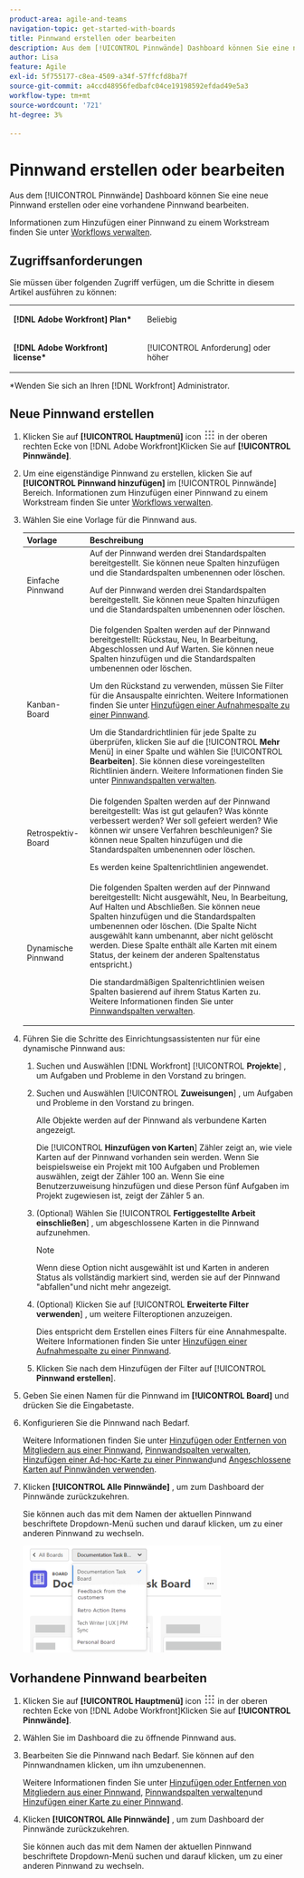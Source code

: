 ```yaml
---
product-area: agile-and-teams
navigation-topic: get-started-with-boards
title: Pinnwand erstellen oder bearbeiten
description: Aus dem [!UICONTROL Pinnwände] Dashboard können Sie eine neue Pinnwand erstellen oder eine vorhandene Pinnwand bearbeiten.
author: Lisa
feature: Agile
exl-id: 5f755177-c8ea-4509-a34f-57ffcfd8ba7f
source-git-commit: a4ccd48956fedbafc04ce19198592efdad49e5a3
workflow-type: tm+mt
source-wordcount: '721'
ht-degree: 3%

---
```


# Pinnwand erstellen oder bearbeiten

Aus dem [!UICONTROL Pinnwände] Dashboard können Sie eine neue Pinnwand erstellen oder eine vorhandene Pinnwand bearbeiten.

Informationen zum Hinzufügen einer Pinnwand zu einem Workstream finden Sie unter [Workflows verwalten](/help/quicksilver/agile/use-boards-agile-planning-tools/manage-collections.md).

## Zugriffsanforderungen

Sie müssen über folgenden Zugriff verfügen, um die Schritte in diesem Artikel ausführen zu können:

<table style="table-layout:auto"> 
 <col> 
 <col> 
 <tbody> 
  <tr> 
   <td role="rowheader"><strong>[!DNL Adobe Workfront] Plan*</strong></td> 
   <td> <p>Beliebig</p> </td> 
  </tr> 
  <tr> 
   <td role="rowheader"><strong>[!DNL Adobe Workfront] license*</strong></td> 
   <td> <p>[!UICONTROL Anforderung] oder höher</p> </td> 
  </tr> 
 </tbody> 
</table>

&#42;Wenden Sie sich an Ihren [!DNL Workfront] Administrator.

## Neue Pinnwand erstellen

1. Klicken Sie auf **[!UICONTROL Hauptmenü]** icon ![](assets/main-menu-icon.png) in der oberen rechten Ecke von [!DNL Adobe Workfront]Klicken Sie auf **[!UICONTROL Pinnwände]**.
1. Um eine eigenständige Pinnwand zu erstellen, klicken Sie auf **[!UICONTROL Pinnwand hinzufügen]** im [!UICONTROL Pinnwände] Bereich. Informationen zum Hinzufügen einer Pinnwand zu einem Workstream finden Sie unter [Workflows verwalten](/help/quicksilver/agile/use-boards-agile-planning-tools/manage-collections.md).

1. Wählen Sie eine Vorlage für die Pinnwand aus.

   | Vorlage | Beschreibung |
   |---------|----------|
   | Einfache Pinnwand | Auf der Pinnwand werden drei Standardspalten bereitgestellt. Sie können neue Spalten hinzufügen und die Standardspalten umbenennen oder löschen. <p>Auf der Pinnwand werden drei Standardspalten bereitgestellt. Sie können neue Spalten hinzufügen und die Standardspalten umbenennen oder löschen. |
   | Kanban-Board | Die folgenden Spalten werden auf der Pinnwand bereitgestellt: Rückstau, Neu, In Bearbeitung, Abgeschlossen und Auf Warten. Sie können neue Spalten hinzufügen und die Standardspalten umbenennen oder löschen.<p>Um den Rückstand zu verwenden, müssen Sie Filter für die Ansauspalte einrichten. Weitere Informationen finden Sie unter [Hinzufügen einer Aufnahmespalte zu einer Pinnwand](/help/quicksilver/agile/use-boards-agile-planning-tools/add-intake-column-to-board.md). <p>Um die Standardrichtlinien für jede Spalte zu überprüfen, klicken Sie auf die [!UICONTROL **Mehr** Menü] in einer Spalte und wählen Sie [!UICONTROL **Bearbeiten**]. Sie können diese voreingestellten Richtlinien ändern. Weitere Informationen finden Sie unter [Pinnwandspalten verwalten](/help/quicksilver/agile/get-started-with-boards/manage-board-columns.md). |
   | Retrospektiv-Board | Die folgenden Spalten werden auf der Pinnwand bereitgestellt: Was ist gut gelaufen? Was könnte verbessert werden? Wer soll gefeiert werden? Wie können wir unsere Verfahren beschleunigen? Sie können neue Spalten hinzufügen und die Standardspalten umbenennen oder löschen. <p>Es werden keine Spaltenrichtlinien angewendet. |
   | Dynamische Pinnwand | Die folgenden Spalten werden auf der Pinnwand bereitgestellt: Nicht ausgewählt, Neu, In Bearbeitung, Auf Halten und Abschließen. Sie können neue Spalten hinzufügen und die Standardspalten umbenennen oder löschen. (Die Spalte Nicht ausgewählt kann umbenannt, aber nicht gelöscht werden. Diese Spalte enthält alle Karten mit einem Status, der keinem der anderen Spaltenstatus entspricht.) <p>Die standardmäßigen Spaltenrichtlinien weisen Spalten basierend auf ihrem Status Karten zu. Weitere Informationen finden Sie unter [Pinnwandspalten verwalten](/help/quicksilver/agile/get-started-with-boards/manage-board-columns.md). |

1. Führen Sie die Schritte des Einrichtungsassistenten nur für eine dynamische Pinnwand aus:

   1. Suchen und Auswählen [!DNL Workfront] [!UICONTROL **Projekte**] , um Aufgaben und Probleme in den Vorstand zu bringen.
   1. Suchen und Auswählen [!UICONTROL **Zuweisungen**] , um Aufgaben und Probleme in den Vorstand zu bringen.

      Alle Objekte werden auf der Pinnwand als verbundene Karten angezeigt.

      Die [!UICONTROL **Hinzufügen von Karten**] Zähler zeigt an, wie viele Karten auf der Pinnwand vorhanden sein werden. Wenn Sie beispielsweise ein Projekt mit 100 Aufgaben und Problemen auswählen, zeigt der Zähler 100 an. Wenn Sie eine Benutzerzuweisung hinzufügen und diese Person fünf Aufgaben im Projekt zugewiesen ist, zeigt der Zähler 5 an.

   1. (Optional) Wählen Sie [!UICONTROL **Fertiggestellte Arbeit einschließen**] , um abgeschlossene Karten in die Pinnwand aufzunehmen.

      >[!NOTE]
      >
      >Wenn diese Option nicht ausgewählt ist und Karten in anderen Status als vollständig markiert sind, werden sie auf der Pinnwand &quot;abfallen&quot;und nicht mehr angezeigt.

   1. (Optional) Klicken Sie auf [!UICONTROL **Erweiterte Filter verwenden**] , um weitere Filteroptionen anzuzeigen.

      Dies entspricht dem Erstellen eines Filters für eine Annahmespalte. Weitere Informationen finden Sie unter [Hinzufügen einer Aufnahmespalte zu einer Pinnwand](/help/quicksilver/agile/use-boards-agile-planning-tools/add-intake-column-to-board.md).

   1. Klicken Sie nach dem Hinzufügen der Filter auf [!UICONTROL **Pinnwand erstellen**].

1. Geben Sie einen Namen für die Pinnwand im **[!UICONTROL Board]** und drücken Sie die Eingabetaste.
1. Konfigurieren Sie die Pinnwand nach Bedarf.

   Weitere Informationen finden Sie unter [Hinzufügen oder Entfernen von Mitgliedern aus einer Pinnwand](../../agile/get-started-with-boards/add-members-to-board.md), [Pinnwandspalten verwalten](../../agile/get-started-with-boards/manage-board-columns.md), [Hinzufügen einer Ad-hoc-Karte zu einer Pinnwand](../../agile/get-started-with-boards/add-card-to-board.md)und [Angeschlossene Karten auf Pinnwänden verwenden](/help/quicksilver/agile/get-started-with-boards/connected-cards.md).

1. Klicken **[!UICONTROL Alle Pinnwände]** , um zum Dashboard der Pinnwände zurückzukehren.

   Sie können auch das mit dem Namen der aktuellen Pinnwand beschriftete Dropdown-Menü suchen und darauf klicken, um zu einer anderen Pinnwand zu wechseln.

   ![Liste der Foren](assets/boards-button-list-of-boards-350x188.png)

## Vorhandene Pinnwand bearbeiten

1. Klicken Sie auf **[!UICONTROL Hauptmenü]** icon ![](assets/main-menu-icon.png) in der oberen rechten Ecke von [!DNL Adobe Workfront]Klicken Sie auf **[!UICONTROL Pinnwände]**.
1. Wählen Sie im Dashboard die zu öffnende Pinnwand aus.
1. Bearbeiten Sie die Pinnwand nach Bedarf. Sie können auf den Pinnwandnamen klicken, um ihn umzubenennen.

   Weitere Informationen finden Sie unter [Hinzufügen oder Entfernen von Mitgliedern aus einer Pinnwand](../../agile/get-started-with-boards/add-members-to-board.md), [Pinnwandspalten verwalten](../../agile/get-started-with-boards/manage-board-columns.md)und [Hinzufügen einer Karte zu einer Pinnwand](../../agile/get-started-with-boards/add-card-to-board.md).

1. Klicken **[!UICONTROL Alle Pinnwände]** , um zum Dashboard der Pinnwände zurückzukehren.

   Sie können auch das mit dem Namen der aktuellen Pinnwand beschriftete Dropdown-Menü suchen und darauf klicken, um zu einer anderen Pinnwand zu wechseln.
